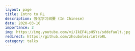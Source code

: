 ```yaml
---
layout: page
title: Intro to RL
description: 强化学习纲要 (In Chinese)
date: 2020-03-16
importance: 2
img: https://img.youtube.com/vi/IkEF4LpH5Ys/sddefault.jpg
redirect: https://github.com/zhoubolei/introRL
category: talks
---
```



